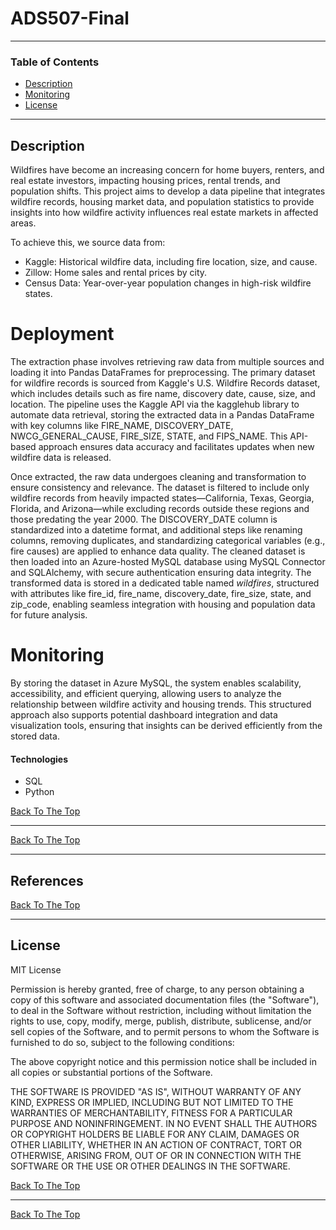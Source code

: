 # ADS507-Final

---

### Table of Contents

- [Description](#description)
- [Monitoring](#monitoring)
- [License](#license)

---

## Description

Wildfires have become an increasing concern for home buyers, renters, and real estate investors, impacting housing prices, rental trends, and population shifts. This project aims to develop a data pipeline that integrates wildfire records, housing market data, and population statistics to provide insights into how wildfire activity influences real estate markets in affected areas.

To achieve this, we source data from:
- Kaggle: Historical wildfire data, including fire location, size, and cause.
- Zillow: Home sales and rental prices by city.
- Census Data: Year-over-year population changes in high-risk wildfire states.

# Deployment

The extraction phase involves retrieving raw data from multiple sources and loading it into Pandas DataFrames for preprocessing. The primary dataset for wildfire records is sourced from Kaggle's U.S. Wildfire Records dataset, which includes details such as fire name, discovery date, cause, size, and location. The pipeline uses the Kaggle API via the kagglehub library to automate data retrieval, storing the extracted data in a Pandas DataFrame with key columns like FIRE_NAME, DISCOVERY_DATE, NWCG_GENERAL_CAUSE, FIRE_SIZE, STATE, and FIPS_NAME. This API-based approach ensures data accuracy and facilitates updates when new wildfire data is released.

Once extracted, the raw data undergoes cleaning and transformation to ensure consistency and relevance. The dataset is filtered to include only wildfire records from heavily impacted states—California, Texas, Georgia, Florida, and Arizona—while excluding records outside these regions and those predating the year 2000. The DISCOVERY_DATE column is standardized into a datetime format, and additional steps like renaming columns, removing duplicates, and standardizing categorical variables (e.g., fire causes) are applied to enhance data quality. The cleaned dataset is then loaded into an Azure-hosted MySQL database using MySQL Connector and SQLAlchemy, with secure authentication ensuring data integrity. The transformed data is stored in a dedicated table named *wildfires*, structured with attributes like fire_id, fire_name, discovery_date, fire_size, state, and zip_code, enabling seamless integration with housing and population data for future analysis.

# Monitoring

By storing the dataset in Azure MySQL, the system enables scalability, accessibility, and efficient querying, allowing users to analyze the relationship between wildfire activity and housing trends. This structured approach also supports potential dashboard integration and data visualization tools, ensuring that insights can be derived efficiently from the stored data.



#### Technologies

- SQL
- Python

[Back To The Top](#read-me-template)

---



[Back To The Top](#read-me-template)

---

## References
[Back To The Top](#read-me-template)

---

## License

MIT License


Permission is hereby granted, free of charge, to any person obtaining a copy
of this software and associated documentation files (the "Software"), to deal
in the Software without restriction, including without limitation the rights
to use, copy, modify, merge, publish, distribute, sublicense, and/or sell
copies of the Software, and to permit persons to whom the Software is
furnished to do so, subject to the following conditions:

The above copyright notice and this permission notice shall be included in all
copies or substantial portions of the Software.

THE SOFTWARE IS PROVIDED "AS IS", WITHOUT WARRANTY OF ANY KIND, EXPRESS OR
IMPLIED, INCLUDING BUT NOT LIMITED TO THE WARRANTIES OF MERCHANTABILITY,
FITNESS FOR A PARTICULAR PURPOSE AND NONINFRINGEMENT. IN NO EVENT SHALL THE
AUTHORS OR COPYRIGHT HOLDERS BE LIABLE FOR ANY CLAIM, DAMAGES OR OTHER
LIABILITY, WHETHER IN AN ACTION OF CONTRACT, TORT OR OTHERWISE, ARISING FROM,
OUT OF OR IN CONNECTION WITH THE SOFTWARE OR THE USE OR OTHER DEALINGS IN THE
SOFTWARE.

[Back To The Top](#read-me-template)

---

[Back To The Top](#read-me-template)

